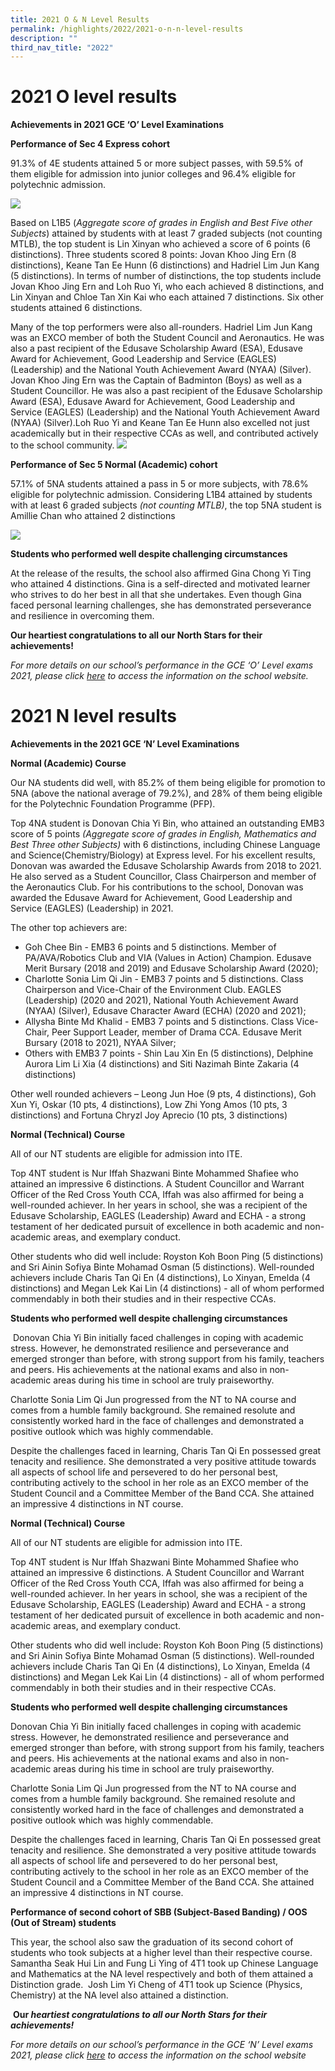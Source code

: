 ```yaml
---
title: 2021 O & N Level Results
permalink: /highlights/2022/2021-o-n-n-level-results
description: ""
third_nav_title: "2022"
---
```

# 2021 O level results

**Achievements in 2021 GCE ‘O’ Level Examinations**

**Performance of Sec 4 Express cohort**

91.3% of 4E students attained 5 or more subject passes, with 59.5% of them eligible for admission into junior colleges and 96.4% eligible for polytechnic admission.

![](/images/2021%20GCE%20O%20Level%20Results%20Photo%201.jpg)

Based on L1B5 (_Aggregate score of grades in English and Best Five other Subjects_) attained by students with at least 7 graded subjects (not counting MTLB), the top student is Lin Xinyan who achieved a score of 6 points (6 distinctions). Three students scored 8 points: Jovan Khoo Jing Ern (8 distinctions), Keane Tan Ee Hunn (6 distinctions) and Hadriel Lim Jun Kang (5 distinctions). In terms of number of distinctions, the top students include Jovan Khoo Jing Ern and Loh Ruo Yi, who each achieved 8 distinctions, and Lin Xinyan and Chloe Tan Xin Kai who each attained 7 distinctions. Six other students attained 6 distinctions.

Many of the top performers were also all-rounders. Hadriel Lim Jun Kang was an EXCO member of both the Student Council and Aeronautics. He was also a past recipient of the Edusave Scholarship Award (ESA), Edusave Award for Achievement, Good Leadership and Service (EAGLES) (Leadership) and the National Youth Achievement Award (NYAA) (Silver). Jovan Khoo Jing Ern was the Captain of Badminton (Boys) as well as a Student Councillor. He was also a past recipient of the Edusave Scholarship Award (ESA), Edusave Award for Achievement, Good Leadership and Service (EAGLES) (Leadership) and the National Youth Achievement Award (NYAA) (Silver).Loh Ruo Yi and Keane Tan Ee Hunn also excelled not just academically but in their respective CCAs as well, and contributed actively to the school community.
![](/images/2021%20GCE%20O%20Level%20Results%20Photo%202.jpg)

**Performance of Sec 5 Normal (Academic) cohort**

57.1% of 5NA students attained a pass in 5 or more subjects, with 78.6% eligible for polytechnic admission. Considering L1B4 attained by students with at least 6 graded subjects _(not counting MTLB)_, the top 5NA student is Amillie Chan who attained 2 distinctions

![](/images/2021%20GCE%20O%20Level%20Results%20Photo%203.jpg)

**Students who performed well despite challenging circumstances**

At the release of the results, the school also affirmed Gina Chong Yi Ting who attained 4 distinctions. Gina is a self-directed and motivated learner who strives to do her best in all that she undertakes. Even though Gina faced personal learning challenges, she has demonstrated perseverance and resilience in overcoming them.

**Our heartiest congratulations to all our North Stars for their achievements!**

_For more details on our school’s performance in the GCE ‘O’ Level exams 2021, please click [here](https://compassvalesec-moe-edu-sg-admin.cwp.sg/our-purpose/awards-achievements/academics/o-levels/2021) to access the information on the school website._

# 2021 N level results
**Achievements in the 2021 GCE ‘N’ Level Examinations**

**Normal (Academic) Course**

Our NA students did well, with 85.2% of them being eligible for promotion to 5NA (above the national average of 79.2%), and 28% of them being eligible for the Polytechnic Foundation Programme (PFP).

Top 4NA student is Donovan Chia Yi Bin, who attained an outstanding EMB3 score of 5 points _(Aggregate score of grades in English, Mathematics and Best Three other Subjects)_ with 6 distinctions, including Chinese Language and Science(Chemistry/Biology) at Express level. For his excellent results, Donovan was awarded the Edusave Scholarship Awards from 2018 to 2021.  He also served as a Student Councillor, Class Chairperson and member of the Aeronautics Club. For his contributions to the school, Donovan was awarded the Edusave Award for Achievement, Good Leadership and Service (EAGLES) (Leadership) in 2021.

The other top achievers are:

*   Goh Chee Bin - EMB3 6 points and 5 distinctions. Member of PA/AVA/Robotics Club and VIA (Values in Action) Champion. Edusave Merit Bursary (2018 and 2019) and Edusave Scholarship Award (2020);
*   Charlotte Sonia Lim Qi Jin - EMB3 7 points and 5 distinctions. Class Chairperson and Vice-Chair of the Environment Club. EAGLES (Leadership) (2020 and 2021), National Youth Achievement Award (NYAA) (Silver), Edusave Character Award (ECHA) (2020 and 2021);
*   Allysha Binte Md Khalid - EMB3 7 points and 5 distinctions. Class Vice-Chair, Peer Support Leader, member of Drama CCA. Edusave Merit Bursary (2018 to 2021), NYAA Silver;
*   Others with EMB3 7 points - Shin Lau Xin En (5 distinctions), Delphine Aurora Lim Li Xia (4 distinctions) and Siti Nazimah Binte Zakaria (4 distinctions)

Other well rounded achievers – Leong Jun Hoe (9 pts, 4 distinctions), Goh Xun Yi, Oskar (10 pts, 4 distinctions), Low Zhi Yong Amos (10 pts, 3 distinctions) and Fortuna Chryzl Joy Aprecio (10 pts, 3 distinctions)

**Normal (Technical) Course**

All of our NT students are eligible for admission into ITE.

Top 4NT student is Nur Iffah Shazwani Binte Mohammed Shafiee who attained an impressive 6 distinctions. A Student Councillor and Warrant Officer of the Red Cross Youth CCA, Iffah was also affirmed for being a well-rounded achiever. In her years in school, she was a recipient of the Edusave Scholarship, EAGLES (Leadership) Award and ECHA - a strong testament of her dedicated pursuit of excellence in both academic and non-academic areas, and exemplary conduct. 

Other students who did well include: Royston Koh Boon Ping (5 distinctions) and Sri Ainin Sofiya Binte Mohamad Osman (5 distinctions). Well-rounded achievers include Charis Tan Qi En (4 distinctions), Lo Xinyan, Emelda (4 distinctions) and Megan Lek Kai Lin (4 distinctions) - all of whom performed commendably in both their studies and in their respective CCAs.

**Students who performed well despite challenging circumstances**

 Donovan Chia Yi Bin initially faced challenges in coping with academic stress. However, he demonstrated resilience and perseverance and emerged stronger than before, with strong support from his family, teachers and peers. His achievements at the national exams and also in non-academic areas during his time in school are truly praiseworthy.

Charlotte Sonia Lim Qi Jun progressed from the NT to NA course and comes from a humble family background. She remained resolute and consistently worked hard in the face of challenges and demonstrated a positive outlook which was highly commendable.

Despite the challenges faced in learning, Charis Tan Qi En possessed great tenacity and resilience. She demonstrated a very positive attitude towards all aspects of school life and persevered to do her personal best, contributing actively to the school in her role as an EXCO member of the Student Council and a Committee Member of the Band CCA. She attained an impressive 4 distinctions in NT course.

**Normal (Technical) Course**

All of our NT students are eligible for admission into ITE.

Top 4NT student is Nur Iffah Shazwani Binte Mohammed Shafiee who attained an impressive 6 distinctions. A Student Councillor and Warrant Officer of the Red Cross Youth CCA, Iffah was also affirmed for being a well-rounded achiever. In her years in school, she was a recipient of the Edusave Scholarship, EAGLES (Leadership) Award and ECHA - a strong testament of her dedicated pursuit of excellence in both academic and non-academic areas, and exemplary conduct. 

Other students who did well include: Royston Koh Boon Ping (5 distinctions) and Sri Ainin Sofiya Binte Mohamad Osman (5 distinctions). Well-rounded achievers include Charis Tan Qi En (4 distinctions), Lo Xinyan, Emelda (4 distinctions) and Megan Lek Kai Lin (4 distinctions) - all of whom performed commendably in both their studies and in their respective CCAs.

**Students who performed well despite challenging circumstances**

Donovan Chia Yi Bin initially faced challenges in coping with academic stress. However, he demonstrated resilience and perseverance and emerged stronger than before, with strong support from his family, teachers and peers. His achievements at the national exams and also in non-academic areas during his time in school are truly praiseworthy.

Charlotte Sonia Lim Qi Jun progressed from the NT to NA course and comes from a humble family background. She remained resolute and consistently worked hard in the face of challenges and demonstrated a positive outlook which was highly commendable.

Despite the challenges faced in learning, Charis Tan Qi En possessed great tenacity and resilience. She demonstrated a very positive attitude towards all aspects of school life and persevered to do her personal best, contributing actively to the school in her role as an EXCO member of the Student Council and a Committee Member of the Band CCA. She attained an impressive 4 distinctions in NT course.

**Performance of second cohort of SBB (Subject-Based Banding) / OOS (Out of Stream) students**

This year, the school also saw the graduation of its second cohort of students who took subjects at a higher level than their respective course. Samantha Seak Hui Lin and Fung Li Ying of 4T1 took up Chinese Language and Mathematics at the NA level respectively and both of them attained a Distinction grade.  Josh Lim Yi Cheng of 4T1 took up Science (Physics, Chemistry) at the NA level also attained a distinction.

 **Our _heartiest congratulations to all our North Stars for their achievements!_**

_For more details on our school’s performance in the GCE ‘N’ Level exams 2021, please click [here](https://compassvalesec-moe-edu-sg-admin.cwp.sg/our-purpose/awards-achievements/academics/n-levels/2021) to access the information on the school website_